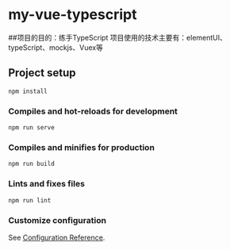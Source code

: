 # my-vue-typescript

##项目的目的：练手TypeScript 
项目使用的技术主要有：elementUI、typeScript、mockjs、Vuex等

## Project setup
```
npm install
```

### Compiles and hot-reloads for development
```
npm run serve
```

### Compiles and minifies for production
```
npm run build
```

### Lints and fixes files
```
npm run lint
```

### Customize configuration
See [Configuration Reference](https://cli.vuejs.org/config/).
